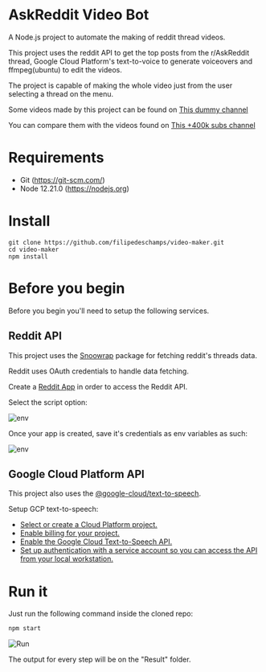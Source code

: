 # AskReddit Video Bot

A Node.js project to automate the making of reddit thread videos.

This project uses the reddit API to get the top posts from the r/AskReddit thread,
Google Cloud Platform's text-to-voice to generate voiceovers and ffmpeg(ubuntu) to edit the videos.

The project is capable of making the whole video just from the user selecting a thread on the menu.

Some videos made by this project can be found on [This dummy channel](https://www.youtube.com/channel/UC2MR4V9dmncLnYCFTIz_4Kg/featured)

You can compare them with the videos found on [This +400k subs channel](https://www.youtube.com/user/SkyOnFir3)

# Requirements
- Git (https://git-scm.com/)
- Node 12.21.0 (https://nodejs.org)

# Install 
```
git clone https://github.com/filipedeschamps/video-maker.git
cd video-maker
npm install
```  
# Before you begin
Before you begin you'll need to setup the following services.

## Reddit API 
This project uses the [Snoowrap](https://www.npmjs.com/package/snoowrap) package for fetching reddit's threads data.

Reddit uses OAuth credentials to handle data fetching. 

Create a [Reddit App](https://github.com/reddit-archive/reddit/wiki/OAuth2#getting-started) in order to access the Reddit API.

Select the script option:

![env](https://i.imgur.com/XOgXczI.png)

Once your app is created, save it's credentials as env variables as such:

![env](https://i.imgur.com/LX68l12.png)

## Google Cloud Platform API
This project also uses the [@google-cloud/text-to-speech](https://www.npmjs.com/package/@google-cloud/text-to-speech).

Setup GCP text-to-speech:
- [Select or create a Cloud Platform project.](https://console.cloud.google.com/project)
- [Enable billing for your project.](https://support.google.com/cloud/answer/6293499#enable-billing)
- [Enable the Google Cloud Text-to-Speech API.](https://console.cloud.google.com/flows/enableapi?apiid=texttospeech.googleapis.com)
- [Set up authentication with a service account so you can access the API from your local workstation.](https://cloud.google.com/docs/authentication/getting-started)

# Run it
Just run the following command inside the cloned repo:

```bash
npm start
```

![Run](https://media.giphy.com/media/xCnbHCvFABVkJxD1QN/giphy.gif)

The output for every step will be on the "Result" folder.